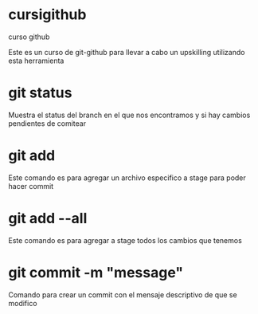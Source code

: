 # cursigithub
curso github 

Este es un curso de git-github para llevar a cabo un upskilling utilizando esta herramienta

# git status 
Muestra el status del branch en el que nos encontramos y si hay cambios pendientes de comitear

# git add <filename>
Este comando es para agregar un archivo especifico a stage para poder hacer commit 

# git add --all 
Este comando es para agregar a stage todos los cambios que tenemos 

# git commit -m "message" 
Comando para crear un commit con el mensaje descriptivo de que se modifico
